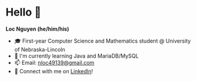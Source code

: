 # Hello 👋

**Loc Nguyen (he/him/his)**

- 🎓 First-year Computer Science and Mathematics student @ University of Nebraska-Lincoln 
- 🌱 I'm currently learning Java and MariaDB/MySQL
- 📫 Email: [nloc49139@gmail.com](mailto:nloc49139@gmail.com)
- 🔗 Connect with me on [LinkedIn](https://www.linkedin.com/in/locnugwin/)!
